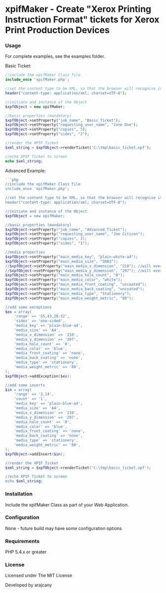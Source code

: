 # xpifMaker - Create "Xerox Printing Instruction Format" tickets for Xerox Print Production Devices

### Usage
For complete examples, see the examples folder.

Basic Ticket:
```php
//include the xpifMaker Class file
include_once 'xpifMaker.php';

//set the content type to be XML, so that the browser will recognise it as XML.
header("content-type: application/xml; charset=UTF-8");

//initiate and instance of the Object
$xpfObject = new xpifMaker;

//basic properties (mandatory)
$xpfObject->setProperty("job_name", "Basic_Ticket");
$xpfObject->setProperty("requesting_user_name", "Jane Doe");
$xpfObject->setProperty("copies", 5);
$xpfObject->setProperty("sides", "2");

//render the XPIF Ticket
$xml_string = $xpfObject->renderTicket('C:\tmp\basic_ticket.xpf');

//echo XPIF Ticket to screen
echo $xml_string;
```

Advanced Example:
```php
```php
//include the xpifMaker Class file
include_once 'xpifMaker.php';

//set the content type to be XML, so that the browser will recognise it as XML.
header("content-type: application/xml; charset=UTF-8");

//initiate and instance of the Object
$xpfObject = new xpifMaker;

//basic properties (mandatory)
$xpfObject->setProperty("job_name", "Advanced_Ticket");
$xpfObject->setProperty("requesting_user_name", "Joe Citizen");
$xpfObject->setProperty("copies", 3);
$xpfObject->setProperty("sides", "1");

//media properties
$xpfObject->setProperty("main_media_key", "plain-white-a4");
$xpfObject->setProperty("main_media_size", "SRA3");
//$xpfObject->setProperty("main_media_x_dimension", "210"); //will overwrite "SRA3"
//$xpfObject->setProperty("main_media_y_dimension", "297"); //will overwrite "SRA3"
$xpfObject->setProperty("main_media_hole_count", "0");
$xpfObject->setProperty("main_media_color", "white");
$xpfObject->setProperty("main_media_front_coating", "uncoated");
$xpfObject->setProperty("main_media_back_coating", "uncoated");
$xpfObject->setProperty("main_media_type", "Stationery");
$xpfObject->setProperty("main_media_weight_metric", "80");

//add some exceptions
$ex = array(
    'range' => '55,43,28-32',
    'sides' => 'one-sided',
    'media_key' => 'plain-blue-a4',
    'media_size' => 'A4',
    'media_x_dimension' => '210',
    'media_y_dimension' => '297',
    'media_hole_count' => '0',
    'media_color' => 'blue',
    'media_front_coating' => 'none',
    'media_back_coating' => 'none',
    'media_type' => 'stationery',
    'media_weight_metric' => '80',
);
$xpfObject->addException($ex);

//add some inserts
$in = array(
    'range' => '2,14',
    'count' => '1',
    'media_key' => 'plain-blue-a4',
    'media_size' => 'A4',
    'media_x_dimension' => '210',
    'media_y_dimension' => '297',
    'media_hole_count' => '0',
    'media_color' => 'blue',
    'media_front_coating' => 'none',
    'media_back_coating' => 'none',
    'media_type' => 'stationery',
    'media_weight_metric' => '80',
);
$xpfObject->addInsert($in);

//render the XPIF Ticket
$xml_string = $xpfObject->renderTicket('C:\tmp\basic_ticket.xpf');

//echo XPIF Ticket to screen
echo $xml_string;
```

### Installation

Include the xpifMaker Class as part of your Web Application.

### Configuration

None - future build may have some configuration options

### Requirements

PHP 5.4.x or greater

### License

Licensed under The MIT License

Developed by arajcany